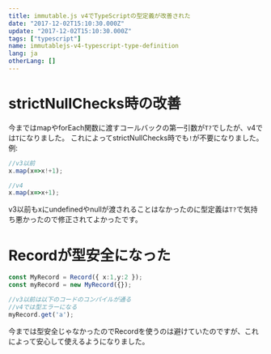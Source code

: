 ```yaml
---
title: immutable.js v4でTypeScriptの型定義が改善された
date: "2017-12-02T15:10:30.000Z"
update: "2017-12-02T15:10:30.000Z"
tags: ["typescript"]
name: immutablejs-v4-typescript-type-definition
lang: ja
otherLang: []
---
```

# strictNullChecks時の改善
今まではmapやforEach関数に渡すコールバックの第一引数が`T?`でしたが、v4では`T`になりました。
これによってstrictNullChecks時でも`!`が不要になりました。
例:

```ts
//v3以前
x.map(x=>x!+1);

//v4
x.map(x=>x+1);
```

v3以前もxにundefinedやnullが渡されることはなかったのに型定義は`T?`で気持ち悪かったので修正されてよかったです。

# Recordが型安全になった
```ts
const MyRecord = Record({ x:1,y:2 });
const myRecord = new MyRecord({});

//v3以前は以下のコードのコンパイルが通る
//v4では型エラーになる
myRecord.get('a');
```

今までは型安全じゃなかったのでRecordを使うのは避けていたのですが、これによって安心して使えるようになりました。
